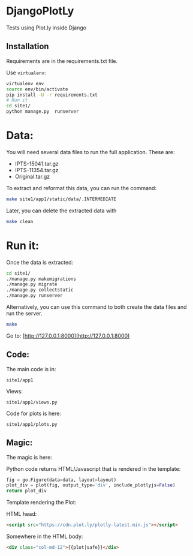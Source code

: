 # DjangoPlotLy

Tests using Plot.ly inside Django

## Installation

Requirements are in the requirements.txt file.

Use `virtualenv`:

```bash
virtualenv env
source env/bin/activate
pip install -U -r requirements.txt
# Run it
cd site1/
python manage.py  runserver
```

# Data:

You will need several data files to run the full application. These are:

* IPTS-15041.tar.gz
* IPTS-11354.tar.gz
* Original.tar.gz

To extract and reformat this data, you can run the command:

```bash
make site1/app1/static/data/.INTERMEDIATE
```

Later, you can delete the extracted data with

```bash
make clean
```

# Run it:

Once the data is extracted:

```bash
cd site1/
./manage.py makemigrations
./manage.py migrate
./manage.py collectstatic
./manage.py runserver
```

Alternatively, you can use this command to both create the data files and run
the server.

```bash
make
```

Go to:
[http://127.0.0.1:8000](http://127.0.0.1:8000)


## Code:

The main code is in:
```
site1/app1
```

Views:
```
site1/app1/views.py
```

Code for plots is here:
```
site1/app1/plots.py
```

## Magic:

The magic is here:

Python code returns HTML/Javascript that is rendered in the template:

```python
fig = go.Figure(data=data, layout=layout)
plot_div = plot(fig, output_type='div', include_plotlyjs=False)
return plot_div
```

Template rendering the Plot:

HTML head:
```html
<script src="https://cdn.plot.ly/plotly-latest.min.js"></script>
```

Somewhere in the HTML body:
```html
<div class="col-md-12">{{plot|safe}}</div>
```
